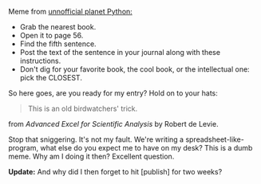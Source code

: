 <!--
.. title: p56 from <the nearest book>
.. slug: p56-from-the-nearest-book
.. date: 2008-11-24 14:52:51-06:00
.. tags: python
.. link: 
.. description: 
.. type: text
-->


Meme from [unnofficial planet Python:](http://www.planetpython.org/)

-   Grab the nearest book.
-   Open it to page 56.
-   Find the fifth sentence.
-   Post the text of the sentence in your journal along with these
    instructions.
-   Don't dig for your favorite book, the cool book, or the intellectual
    one: pick the CLOSEST.

So here goes, are you ready for my entry? Hold on to your hats:

> This is an old birdwatchers' trick.

from *Advanced Excel for Scientific Analysis* by Robert de Levie.

Stop that sniggering. It's not my fault. We're writing a
spreadsheet-like-program, what else do you expect me to have on my desk?
This is a dumb meme. Why am I doing it then? Excellent question.

**Update:** And why did I then forget to hit \[publish\] for two weeks?